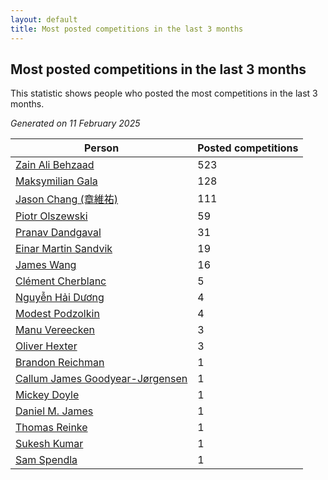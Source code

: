 ```yaml
---
layout: default
title: Most posted competitions in the last 3 months
---
```

## Most posted competitions in the last 3 months
This statistic shows people who posted the most competitions in the last 3 months.

*Generated on 11 February 2025*

| Person | Posted competitions |
| --- | --- |
| [Zain Ali Behzaad](https://www.worldcubeassociation.org/persons/2019BEHZ01) | 523 |
| [Maksymilian Gala](https://www.worldcubeassociation.org/persons/2022GALA01) | 128 |
| [Jason Chang (章維祐)](https://www.worldcubeassociation.org/persons/2023CHAN15) | 111 |
| [Piotr Olszewski](https://www.worldcubeassociation.org/persons/2013OLSZ02) | 59 |
| [Pranav Dandgaval](https://www.worldcubeassociation.org/persons/2017DAND01) | 31 |
| [Einar Martin Sandvik](https://www.worldcubeassociation.org/persons/2018SAND22) | 19 |
| [James Wang](https://www.worldcubeassociation.org/persons/2015WANG87) | 16 |
| [Clément Cherblanc](https://www.worldcubeassociation.org/persons/2014CHER05) | 5 |
| [Nguyễn Hải Dương](https://www.worldcubeassociation.org/persons/2018DUON07) | 4 |
| [Modest Podzolkin](https://www.worldcubeassociation.org/persons/2017PODZ01) | 4 |
| [Manu Vereecken](https://www.worldcubeassociation.org/persons/2010VERE01) | 3 |
| [Oliver Hexter](https://www.worldcubeassociation.org/persons/2022HEXT01) | 3 |
| [Brandon Reichman](https://www.worldcubeassociation.org/persons/2015REIC02) | 1 |
| [Callum James Goodyear-Jørgensen](https://www.worldcubeassociation.org/persons/2012GOOD02) | 1 |
| [Mickey Doyle](https://www.worldcubeassociation.org/persons/2021DOYL02) | 1 |
| [Daniel M. James](https://www.worldcubeassociation.org/persons/2012JAME04) | 1 |
| [Thomas Reinke](https://www.worldcubeassociation.org/persons/2018REIN04) | 1 |
| [Sukesh Kumar](https://www.worldcubeassociation.org/persons/2017KUMA30) | 1 |
| [Sam Spendla](https://www.worldcubeassociation.org/persons/2015SPEN01) | 1 |

